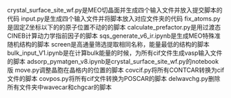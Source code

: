 crystal_surface_site_wf.py是MEO切晶面并生成四个输入文件并放入提交脚本的代码
input.py是生成四个输入文件并将脚本放入对应文件夹的代码
fix_atoms.py是固定Z坐标以下的的原子位置不动的的脚本
calculate_prefactor.py是用过渡态CINEB计算动力学指前因子的脚本
sqs_generate_v6_ir.ipynb是生成MEO特殊准随机结构的脚本
screen是高通量筛选提取相同名称，能量最低的结构的脚本
bulk_input_V1.ipynb是在计算bulk能量的时候，为所有cif文件生成vasp输入文件的脚本
adsorp_pymatgen_v8.ipynb是crystal_surface_site_wf.py的notebook版
move.py调整晶胞在晶格内的位置的脚本
covcif.py将所有CONTCAR转换为cif文件的脚本
covpos.py将所有cif文件转换为POSCAR的脚本
delwavchg.py删除所有文件夹中wavecar和chgcar的脚本
